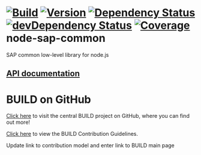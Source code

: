 [![Build](https://img.shields.io/travis/sapbuild/node-sap-common.svg?style=flat-square)](http://travis-ci.org/sapbuild/node-sap-common)
[![Version](https://img.shields.io/npm/v/node-sap-common.svg?style=flat-square)](https://npmjs.org/package/node-sap-common)
[![Dependency Status](https://david-dm.org/sapbuild/node-sap-common.svg)](https://david-dm.org/sapbuild/node-sap-common)
[![devDependency Status](https://david-dm.org/sapbuild/node-sap-common/dev-status.svg)](https://david-dm.org/sapbuild/node-sap-common#info=devDependencies)
[![Coverage](https://img.shields.io/coveralls/sapbuild/node-sap-common/master.svg?style=flat-square)](https://coveralls.io/r/sapbuild/node-sap-common?branch=master)
node-sap-common
===============

SAP common low-level library for node.js

## [API documentation](./API.md)


# BUILD on GitHub

[Click here](https://github.com/SAP/BUILD) to visit the central BUILD project on GitHub, where you can find out more!

[Click here](https://github.com/SAP/BUILD/blob/master/Contributing.md) to view the BUILD Contribution Guidelines. 

Update link to contribution model and enter link to BUILD main page
